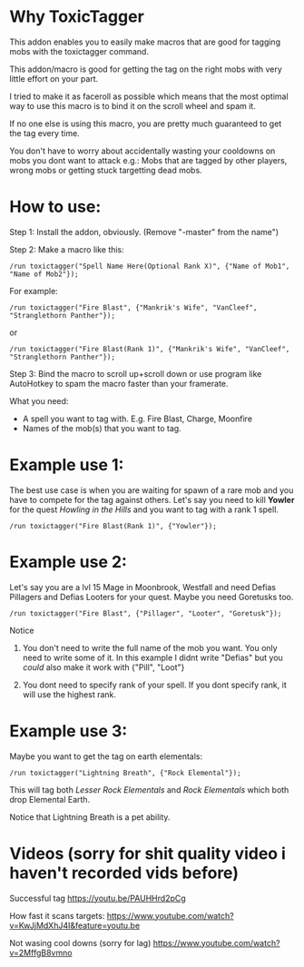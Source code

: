 # Why ToxicTagger

This addon enables you to easily make macros that are good for tagging mobs with the toxictagger command.

This addon/macro is good for getting the tag on the right mobs with very little effort on your part. 

I tried to make it as faceroll as possible which means that the most optimal way to use this macro is to bind it on the scroll wheel and spam it.

If no one else is using this macro, you are pretty much guaranteed to get the tag every time.

You don't have to worry about accidentally wasting your cooldowns on mobs you dont want to attack e.g.: 
Mobs that are tagged by other players, wrong mobs or getting stuck targetting dead mobs. 

# How to use: 
Step 1: Install the addon, obviously. (Remove "-master" from the name")

Step 2: Make a macro like this:

    /run toxictagger("Spell Name Here(Optional Rank X)", {"Name of Mob1", "Name of Mob2"});

For example: 

    /run toxictagger("Fire Blast", {"Mankrik's Wife", "VanCleef", "Stranglethorn Panther"});
    
or 

    /run toxictagger("Fire Blast(Rank 1)", {"Mankrik's Wife", "VanCleef", "Stranglethorn Panther"});
    
Step 3: Bind the macro to scroll up+scroll down or use program like AutoHotkey to spam the macro faster than your framerate.
    
What you need: 

* A spell you want to tag with. E.g. Fire Blast, Charge, Moonfire
* Names of the mob(s) that you want to tag. 

# Example use 1: 
The best use case is when you are waiting for spawn of a rare mob and you have to compete for the tag against others. 
Let's say you need to kill **Yowler** for the quest *Howling in the Hills* and you want to tag with a rank 1 spell.

    /run toxictagger("Fire Blast(Rank 1)", {"Yowler"});

# Example use 2: 
Let's say you are a lvl 15 Mage in Moonbrook, Westfall and need Defias Pillagers and Defias Looters for your quest. Maybe you need Goretusks too.

    /run toxictagger("Fire Blast", {"Pillager", "Looter", "Goretusk"});

Notice
1) You don't need to write the full name of the mob you want. You only need to write some of it. In this example I didnt write "Defias" but you *could* also make it work with {"Pill", "Loot"}

2) You dont need to specify rank of your spell. If you dont specify rank, it will use the highest rank.

# Example use 3:
Maybe you want to get the tag on earth elementals: 

    /run toxictagger("Lightning Breath", {"Rock Elemental"});

This will tag both *Lesser Rock Elementals* and *Rock Elementals* which both drop Elemental Earth. 

Notice that Lightning Breath is a pet ability.

# Videos (sorry for shit quality video i haven't recorded vids before)
Successful tag
https://youtu.be/PAUHHrd2pCg

How fast it scans targets:
https://www.youtube.com/watch?v=KwJjMdXhJ4I&feature=youtu.be

Not wasing cool downs (sorry for lag)
https://www.youtube.com/watch?v=2MffgB8vmno


